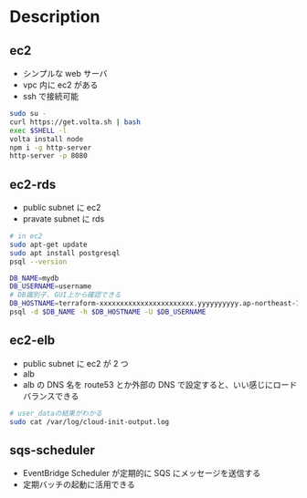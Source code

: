 # Description

## ec2

- シンプルな web サーバ
- vpc 内に ec2 がある
- ssh で接続可能

```bash
sudo su -
curl https://get.volta.sh | bash
exec $SHELL -l
volta install node
npm i -g http-server
http-server -p 8080
```

## ec2-rds

- public subnet に ec2
- pravate subnet に rds

```bash
# in ec2
sudo apt-get update
sudo apt install postgresql
psql --version

DB_NAME=mydb
DB_USERNAME=username
# DB識別子. GUI上から確認できる
DB_HOSTNAME=terraform-xxxxxxxxxxxxxxxxxxxxxxx.yyyyyyyyyy.ap-northeast-1.rds.amazonaws.com
psql -d $DB_NAME -h $DB_HOSTNAME -U $DB_USERNAME
```

## ec2-elb

- public subnet に ec2 が 2 つ
- alb
- alb の DNS 名を route53 とか外部の DNS で設定すると、いい感じにロードバランスできる

```bash
# user_dataの結果がわかる
sudo cat /var/log/cloud-init-output.log
```

## sqs-scheduler

- EventBridge Scheduler が定期的に SQS にメッセージを送信する
- 定期バッチの起動に活用できる

```bash

```
